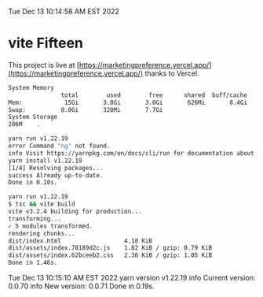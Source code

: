 Tue Dec 13 10:14:58 AM EST 2022

# vite Fifteen


This project is live at [https://marketingpreference.vercel.app/](https://marketingpreference.vercel.app/) thanks to Vercel.

```bash
System Memory
               total        used        free      shared  buff/cache   available
Mem:            15Gi       3.8Gi       3.0Gi       626Mi       8.4Gi        10Gi
Swap:          8.0Gi       320Mi       7.7Gi
System Storage
206M	.
```
```bash
yarn run v1.22.19
error Command "ng" not found.
info Visit https://yarnpkg.com/en/docs/cli/run for documentation about this command.
yarn install v1.22.19
[1/4] Resolving packages...
success Already up-to-date.
Done in 0.10s.
```
```bash
yarn run v1.22.19
$ tsc && vite build
vite v3.2.4 building for production...
transforming...
✓ 5 modules transformed.
rendering chunks...
dist/index.html                  4.18 KiB
dist/assets/index.78189d2c.js    1.82 KiB / gzip: 0.79 KiB
dist/assets/index.62bceeb2.css   2.36 KiB / gzip: 1.05 KiB
Done in 1.46s.
```
Tue Dec 13 10:15:10 AM EST 2022
yarn version v1.22.19
info Current version: 0.0.70
info New version: 0.0.71
Done in 0.19s.
